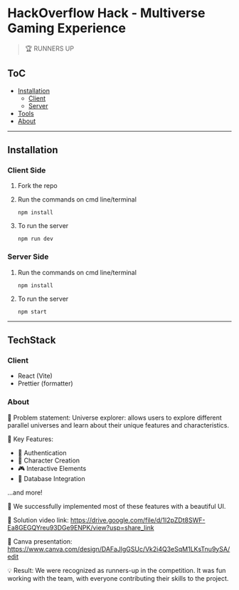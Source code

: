 # HackOverflow Hack - Multiverse Gaming Experience

> 🏆 RUNNERS UP

## ToC

- [Installation](#installation)
    - [Client](#client-side)
    - [Server](#server-side)
- [Tools](#techstack)
- [About](#about)

---

## Installation

### Client Side

1. Fork the repo

2. Run the commands on cmd line/terminal
    ```
    npm install
    ```

3. To run the server
    ```
    npm run dev
    ```

### Server Side
1. Run the commands on cmd line/terminal
    ```
    npm install
    ```

2. To run the server
    ```
    npm start
    ```
---

## TechStack

### Client

- React (Vite)
- Prettier (formatter)

### About
🚀 Problem statement:
Universe explorer: allows users to explore different parallel universes and learn about their unique features and characteristics.

🔑 Key Features:

* 🔐 Authentication
* 🎨 Character Creation
* 🎮 Interactive Elements
* 💾 Database Integration

...and more!

🎉 We successfully implemented most of these features with a beautiful UI.

🎥 Solution video link: https://drive.google.com/file/d/1I2pZDt8SWF-Ea8GEGQYreu93DGe9ENPK/view?usp=share_link

🎨 Canva presentation: https://www.canva.com/design/DAFaJlgGSUc/Vk2i4Q3eSqM1LKsTnu9ySA/edit

💡 Result: We were recognized as runners-up in the competition. It was fun working with the team, with everyone contributing their skills to the project.

